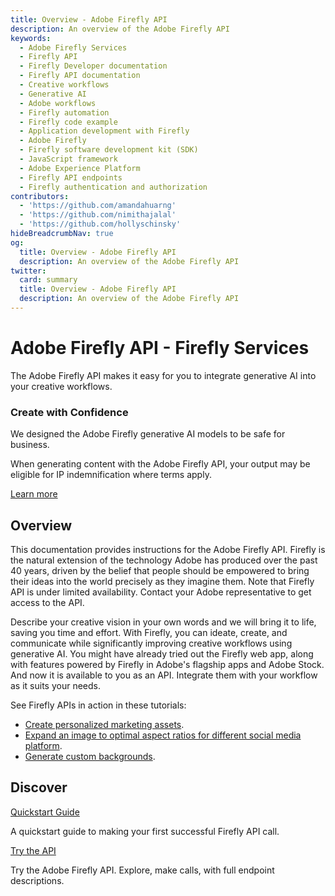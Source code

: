 ```yaml
---
title: Overview - Adobe Firefly API
description: An overview of the Adobe Firefly API
keywords:
  - Adobe Firefly Services
  - Firefly API
  - Firefly Developer documentation
  - Firefly API documentation
  - Creative workflows
  - Generative AI
  - Adobe workflows
  - Firefly automation
  - Firefly code example
  - Application development with Firefly
  - Adobe Firefly
  - Firefly software development kit (SDK)
  - JavaScript framework
  - Adobe Experience Platform
  - Firefly API endpoints
  - Firefly authentication and authorization
contributors:
  - 'https://github.com/amandahuarng'
  - 'https://github.com/nimithajalal'
  - 'https://github.com/hollyschinsky'
hideBreadcrumbNav: true
og:
  title: Overview - Adobe Firefly API
  description: An overview of the Adobe Firefly API
twitter:
  card: summary
  title: Overview - Adobe Firefly API
  description: An overview of the Adobe Firefly API
---
```


<Hero slots="heading, text" background="rgb(233, 80, 80)"/>

# Adobe Firefly API - Firefly Services

The Adobe Firefly API makes it easy for you to integrate generative AI into your creative workflows.

<!-- <Resources slots="heading, links"/>

#### Resources

* [Quickstart Guide](./guides/) -->

<AnnouncementBlock slots="heading, text, text, button" />

### Create with Confidence

We designed the Adobe Firefly generative AI models to be safe for business.

When generating content with the Adobe Firefly API, your output may be eligible for IP indemnification where terms apply.

[Learn more](https://www.adobe.com/go/firefly-legal-faq-enterprise)

## Overview

This documentation provides instructions for the Adobe Firefly API. Firefly is the natural extension of the technology Adobe has produced over the past 40 years, driven by the belief that people should be empowered to bring their ideas into the world precisely as they imagine them. Note that Firefly API is under limited availability. Contact your Adobe representative to get access to the API.

Describe your creative vision in your own words and we will bring it to life, saving you time and effort. With Firefly, you can ideate, create, and communicate while significantly improving creative workflows using generative AI. You might have already tried out the Firefly web app, along with features powered by Firefly in Adobe's flagship apps and Adobe Stock. And now it is available to you as an API. Integrate them with your workflow as it suits your needs.

See Firefly APIs in action in these tutorials:

- [Create personalized marketing assets](./guides/how-tos/firefly-generate-image-api-tutorial.md).
- [Expand an image to optimal aspect ratios for different social media platform](./guides/how-tos/firefly-expand-image-api-tutorial.md).
- [Generate custom backgrounds](./guides/how-tos/firefly-fill-image-api-tutorial.md).

## Discover

<DiscoverBlock slots="link, text"/>

<!-- ### Get Started -->

[Quickstart Guide](guides/)

A quickstart guide to making your first successful Firefly API call.

<DiscoverBlock slots="link, text"/>

<!-- ### API References -->

[Try the API](guides/api/image_generation/V3_Async/)

Try the Adobe Firefly API. Explore, make calls, with full endpoint descriptions.

<br/><br/><br/><br/>
